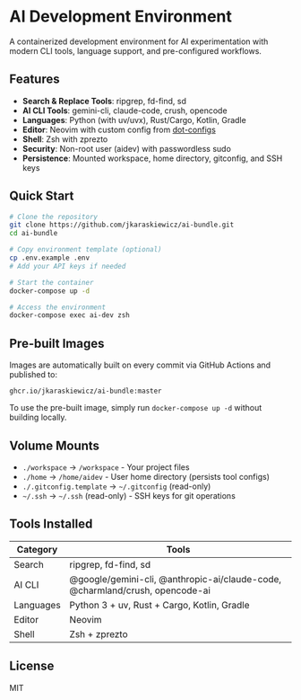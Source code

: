 # AI Development Environment

A containerized development environment for AI experimentation with modern CLI tools, language support, and pre-configured workflows.

## Features

- **Search & Replace Tools**: ripgrep, fd-find, sd
- **AI CLI Tools**: gemini-cli, claude-code, crush, opencode
- **Languages**: Python (with uv/uvx), Rust/Cargo, Kotlin, Gradle
- **Editor**: Neovim with custom config from [dot-configs](https://github.com/jkaraskiewicz/dot-configs)
- **Shell**: Zsh with zprezto
- **Security**: Non-root user (aidev) with passwordless sudo
- **Persistence**: Mounted workspace, home directory, gitconfig, and SSH keys

## Quick Start

```bash
# Clone the repository
git clone https://github.com/jkaraskiewicz/ai-bundle.git
cd ai-bundle

# Copy environment template (optional)
cp .env.example .env
# Add your API keys if needed

# Start the container
docker-compose up -d

# Access the environment
docker-compose exec ai-dev zsh
```

## Pre-built Images

Images are automatically built on every commit via GitHub Actions and published to:
```
ghcr.io/jkaraskiewicz/ai-bundle:master
```

To use the pre-built image, simply run `docker-compose up -d` without building locally.

## Volume Mounts

- `./workspace` → `/workspace` - Your project files
- `./home` → `/home/aidev` - User home directory (persists tool configs)
- `./.gitconfig.template` → `~/.gitconfig` (read-only)
- `~/.ssh` → `~/.ssh` (read-only) - SSH keys for git operations

## Tools Installed

| Category | Tools |
|----------|-------|
| Search | ripgrep, fd-find, sd |
| AI CLI | @google/gemini-cli, @anthropic-ai/claude-code, @charmland/crush, opencode-ai |
| Languages | Python 3 + uv, Rust + Cargo, Kotlin, Gradle |
| Editor | Neovim |
| Shell | Zsh + zprezto |

## License

MIT
